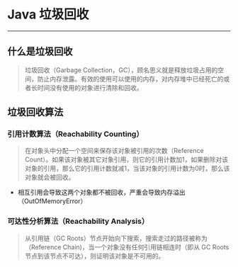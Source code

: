 # Java 垃圾回收
---
## 什么是垃圾回收
> 垃圾回收（Garbage Collection，GC），顾名思义就是释放垃圾占用的空间，防止内存泄露。有效的使用可以使用的内存，对内存堆中已经死亡的或者长时间没有使用的对象进行清除和回收。
## 垃圾回收算法
### 引用计数算法（Reachability Counting）
> 在对象头中分配一个空间来保存该对象被引用的次数（Reference Count）。如果该对象被其它对象引用，则它的引用计数加1，如果删除对该对象的引用，那么它的引用计数就减1，当该对象的引用计数为0时，那么该对象就会被回收。
* 相互引用会导致这两个对象都不被回收，严重会导致内存溢出（OutOfMemoryError）
### 可达性分析算法（Reachability Analysis）
> 从引用链（GC Roots）节点开始向下搜索，搜索走过的路径被称为（Reference Chain)，当一个对象没有任何引用链相连时（即从 GC Roots 节点到该节点不可达），则证明该对象是不可用的。